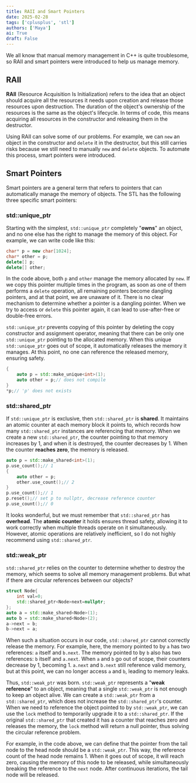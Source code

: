 ```yaml
---
title: RAII and Smart Pointers
date: 2025-02-28
tags: ['cplusplus', 'stl']
authors: ['Maya']
ai: True
draft: False
---
```

We all know that manual memory management in C++ is quite troublesome, so RAII and smart pointers were introduced to help us manage memory.

## RAII
**RAII** (Resource Acquisition Is Initialization) refers to the idea that an object should acquire all the resources it needs upon creation and release those resources upon destruction. The duration of the object's ownership of the resources is the same as the object's lifecycle. In terms of code, this means acquiring all resources in the constructor and releasing them in the destructor.

Using RAII can solve some of our problems. For example, we can `new` an object in the constructor and `delete` it in the destructor, but this still carries risks because we still need to manually `new` and `delete` objects. To automate this process, smart pointers were introduced.

## Smart Pointers
Smart pointers are a general term that refers to pointers that can automatically manage the memory of objects. The STL has the following three specific smart pointers:
### std::unique_ptr
Starting with the simplest, `std::unique_ptr` completely "**owns**" an object, and no one else has the right to manage the memory of this object. 
For example, we can write code like this:
```cpp
char* p = new char[1024];
char* other = p;
delete[] p;
delete[] other;
```
In the code above, both `p` and `other` manage the memory allocated by `new`. If we copy this pointer multiple times in the program, as soon as one of them performs a `delete` operation, all remaining pointers become dangling pointers, and at that point, we are unaware of it. There is no clear mechanism to determine whether a pointer is a dangling pointer. When we try to access or `delete` this pointer again, it can lead to use-after-free or double-free errors.

`std::unique_ptr` prevents copying of this pointer by deleting the copy constructor and assignment operator, meaning that there can be only one `std::unique_ptr` pointing to the allocated memory. When this unique `std::unique_ptr` goes out of scope, it automatically releases the memory it manages. At this point, no one can reference the released memory, ensuring safety.

```cpp
{
	auto p = std::make_unique<int>(1);
	auto other = p;// does not compile
}
*p;// 'p' does not exists
```
### std::shared_ptr

If `std::unique_ptr` is exclusive, then `std::shared_ptr` is **shared**. It maintains an atomic counter at each memory block it points to, which records how many `std::shared_ptr` instances are referencing that memory. When we create a new `std::shared_ptr`, the counter pointing to that memory increases by 1, and when it is destroyed, the counter decreases by 1. When the counter **reaches zero**, the memory is released.

```cpp
auto p = std::make_shared<int>(1);
p.use_count();// 1
{
	auto other = p;
	other.use_count();// 2
}
p.use_count();// 1
p.reset();// set p to nullptr, decrease reference counter
p.use_count();// 0
```

It looks wonderful, but we must remember that `std::shared_ptr` has **overhead**. The **atomic counter** it holds ensures thread safety, allowing it to work correctly when multiple threads operate on it simultaneously. However, atomic operations are relatively inefficient, so I do not highly recommend using `std::shared_ptr`.
### std::weak_ptr

`std::shared_ptr` relies on the counter to determine whether to destroy the memory, which seems to solve all memory management problems. But what if there are circular references between our objects?
```cpp
struct Node{
	int val=0;
	std::shared_ptr<Node>next=nullptr;
};
auto a = std::make_shared<Node>(1);
auto b = std::make_shared<Node>(2);
a->next = b;
b->next = a;
```
When such a situation occurs in our code, `std::shared_ptr` cannot correctly release the memory. For example, here, the memory pointed to by `a` has two references: `a` itself and `b.next`. The memory pointed to by `b` also has two references: `b` itself and `a.next`. When `a` and `b` go out of scope, their counters decrease by 1, becoming 1. `a.next` and `b.next` still reference valid memory, but at this point, we can no longer access `a` and `b`, leading to memory leaks.

Thus, `std::weak_ptr` was born. `std::weak_ptr` represents a "**weak reference**" to an object, meaning that a single `std::weak_ptr` is not enough to keep an object alive. We can create a `std::weak_ptr` from a `std::shared_ptr`, which does not increase the `std::shared_ptr`'s counter. When we need to reference the object pointed to by `std::weak_ptr`, we can use the `lock` method to temporarily upgrade it to a `std::shared_ptr`. If the original `std::shared_ptr` that created it has a counter that reaches zero and releases the memory, the `lock` method will return a null pointer, thus solving the circular reference problem.

For example, in the code above, we can define that the pointer from the tail node to the head node should be a `std::weak_ptr`. This way, the reference count of the head node remains 1. When it goes out of scope, it will reach zero, causing the memory of this node to be released, while simultaneously breaking the reference to the `next` node. After continuous iterations, the tail node will be released.
